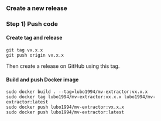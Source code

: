 ### Create a new release

### Step 1) Push code

#### Create tag and release

```
git tag vx.x.x
git push origin vx.x.x
```

Then create a release on GitHub using this tag.

#### Build and push Docker image

```
sudo docker build . --tag=lubo1994/mv-extractor:vx.x.x
sudo docker tag lubo1994/mv-extractor:vx.x.x lubo1994/mv-extractor:latest
sudo docker push lubo1994/mv-extractor:vx.x.x
sudo docker push lubo1994/mv-extractor:latest
```
